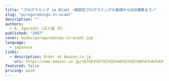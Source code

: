 ```yaml
---
title: "プログラミング in OCaml ~関数型プログラミングの基礎からGUI構築まで~"
slug: "puroguramingu-in-ocaml"
description: ""
authors:
  - A. Igarashi (五十嵐 淳)
published: "2007"
cover: books/puroguramingu-in-ocaml.jpg
language:
  - japanese
links:
  - description: Order at Amazon.co.jp
    uri: https://www.amazon.co.jp/%E3%83%97%E3%83%AD%E3%82%B0%E3%83%A9%E3%83%9F%E3%83%B3%E3%82%B0-OCaml-%E3%80%9C%E9%96%A2%E6%95%B0%E5%9E%8B%E3%83%97%E3%83%AD%E3%82%B0%E3%83%A9%E3%83%9F%E3%83%B3%E3%82%B0%E3%81%AE%E5%9F%BA%E7%A4%8E%E3%81%8B%E3%82%89GUI%E6%A7%8B%E7%AF%89%E3%81%BE%E3%81%A7%E3%80%9C-%E4%BA%94%E5%8D%81%E5%B5%90%E6%B7%B3-ebook/dp/B00QRPI1AS
featured: false
pricing: paid
---
```

